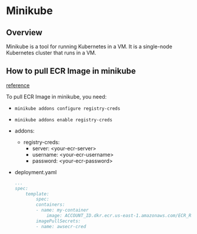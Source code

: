 # Minikube

## Overview

Minikube is a tool for running Kubernetes in a VM. It is a single-node Kubernetes cluster that runs in a VM.

## How to pull ECR Image in minikube

[reference](https://github.com/upmc-enterprises/registry-creds/issues/65#issuecomment-424820692)

To pull ECR Image in minikube, you need:

- `minikube addons configure registry-creds`
- `minikube addons enable registry-creds`
- addons:
  - registry-creds:
    - server: \<your-ecr-server>
    - username: \<your-ecr-username>
    - password: \<your-ecr-password>

- deployment.yaml

    ```yaml
    ...
    spec:
        template:
            spec:
            containers:
            - name: my-container
                image: ACCOUNT_ID.dkr.ecr.us-east-1.amazonaws.com/ECR_REPO:latest
            imagePullSecrets:
            - name: awsecr-cred
    ```
